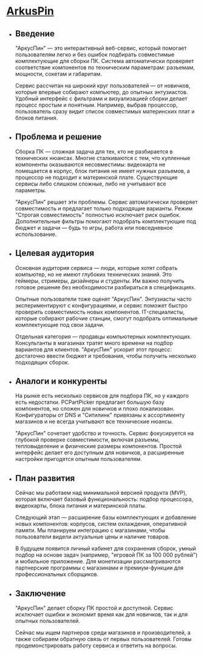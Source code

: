  #  [ArkusPin](https://lthftrt.github.io/ArkusPin/)
- ## Введение

  "АркусПин" — это интерактивный веб-сервис, который помогает пользователям легко и без ошибок подбирать совместимые комплектующие для сборки ПК. Система автоматически проверяет соответствие компонентов по техническим параметрам: разъемам, мощности, сокетам и габаритам.

  Сервис рассчитан на широкий круг пользователей — от новичков, которые впервые собирают компьютер, до опытных энтузиастов. Удобный интерфейс с фильтрами и визуализацией сборки делает процесс простым и понятным. Например, выбрав процессор, пользователь сразу видит     список совместимых материнских плат и блоков питания.

- ## Проблема и решение

  Сборка ПК — сложная задача для тех, кто не разбирается в технических нюансах. Многие сталкиваются с тем, что купленные компоненты оказываются несовместимы: видеокарта не помещается в корпус, блок питания не имеет нужных разъемов, а процессор не подходит к материнской   плате. Существующие сервисы либо слишком сложные, либо не учитывают все параметры.

  "АркусПин" решает эти проблемы. Сервис автоматически проверяет совместимость и предлагает только подходящие варианты. Режим "Строгая совместимость" полностью исключает риск ошибок. Дополнительные фильтры помогают подобрать комплектующие под бюджет и задачи — будь то   игры, работа или повседневное использование.

- ## Целевая аудитория

  Основная аудитория сервиса — люди, которые хотят собрать компьютер, но не имеют глубоких технических знаний. Это геймеры, стримеры, дизайнеры и студенты. Им важно получить готовое решение без необходимости разбираться в спецификациях.
  
  Опытные пользователи тоже оценят "АркусПин". Энтузиасты часто экспериментируют с конфигурациями, и сервис поможет быстро проверить совместимость новых компонентов. IT-специалисты, которые собирают рабочие станции, смогут подобрать оптимальные комплектующие под свои задачи.
  
  Отдельная категория — продавцы компьютерных комплектующих. Консультанты в магазинах тратят много времени на подбор вариантов для клиентов. "АркусПин" ускорит этот процесс: достаточно ввести бюджет и требования, чтобы получить несколько подходящих сборок.

- ## Аналоги и конкуренты

  На рынке есть несколько сервисов для подбора ПК, но у каждого есть недостатки. PCPartPicker предлагает большую базу компонентов, но сложен для новичков и плохо локализован. Конфигураторы от DNS и "Ситилинк" привязаны к ассортименту магазинов и не всегда учитывают все технические нюансы.
  
  "АркусПин" сочетает удобство и точность. Сервис фокусируется на глубокой проверке совместимости, включая разъемы, тепловыделение и физические размеры компонентов. Простой интерфейс делает его доступным для новичков, а расширенные настройки пригодятся опытным пользователям.

- ## План развития

  Сейчас мы работаем над минимальной версией продукта (MVP), которая включает базовый функциональность: подбор процессора, видеокарты, блока питания и материнской платы.
  
  Следующий этап — расширение базы комплектующих и добавление новых компонентов: корпусов, систем охлаждения, оперативной памяти. Мы планируем интеграцию с магазинами, чтобы пользователи видели актуальные цены и наличие товаров.
  
  В будущем появится личный кабинет для сохранения сборок, умный подбор на основе задач (например, "игровой ПК за 100 000 рублей") и мобильное приложение. Для монетизации рассматриваются партнерские программы с магазинами и премиум-функции для профессиональных сборщиков.

- ## Заключение

  "АркусПин" делает сборку ПК простой и доступной. Сервис исключает ошибки и экономит время как для новичков, так и для опытных пользователей.
  
  Сейчас мы ищем партнеров среди магазинов и производителей, а также собираем обратную связь от первых пользователей. Готовы продемонстрировать работу сервиса и ответить на вопросы.
